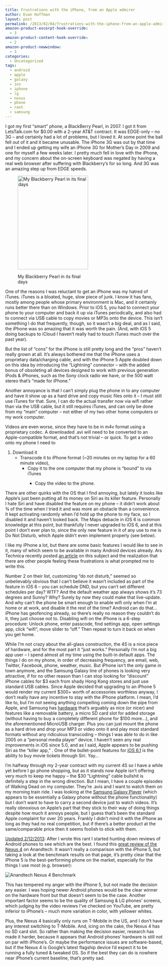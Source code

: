```yaml
---
title: Frustrations with the iPhone, from an Apple admirer
author: Evan Hoffman
layout: post
permalink: /2013/02/04/frustrations-with-the-iphone-from-an-apple-admirer/
amazon-product-excerpt-hook-override:
  - 3
amazon-product-content-hook-override:
  - 2
amazon-product-newwindow:
  - 3
categories:
  - Uncategorized
tags:
  - android
  - apple
  - galaxy
  - ios
  - iphone
  - lg
  - nexus
  - phone
  - rant
  - samsung
---
```

I got my first &#8220;smart&#8221; phone, a BlackBerry Pearl, in 2007. I got it from LetsTalk.com for $0.00 with a 2-year AT&#038;T contract. It was EDGE-only &#8211; no 3G &#8211; and certainly had a lot of problems, but I loved it. At some point the ball fell out of it and it became unusable. The iPhone 3G was out by that time and I ended up getting my wife an iPhone 3G for Mother&#8217;s Day in 2009 and one for myself a few weeks later. I pretty much fell in love with the iPhone, and my concern about the on-screen keyboard was negated by having a real web browser after suffering with Blackberry&#8217;s for so long. And 3G was an amazing step up from EDGE speeds.<figure id="attachment_2148" style="width: 225px;" class="wp-caption aligncenter">

<a href="http://www.evanhoffman.com/evan/2013/02/04/frustrations-with-the-iphone-from-an-apple-admirer/2009-04-16-img_7240/" onclick="_gaq.push(['_trackEvent', 'outbound-article', 'http://www.evanhoffman.com/evan/2013/02/04/frustrations-with-the-iphone-from-an-apple-admirer/2009-04-16-img_7240/', '']);"  rel="attachment wp-att-2148"><img src="http://www.evanhoffman.com/evan/wp-content/uploads/2013/02/2009-04-16.IMG_7240-225x300.jpg" alt="My Blackberry Pearl in its final days" width="225" height="300" class="size-medium wp-image-2148" /></a><figcaption class="wp-caption-text">My Blackberry Pearl in its final days</figcaption></figure> 

One of the reasons I was reluctant to get an iPhone was my hatred of iTunes. iTunes is a bloated, huge, slow piece of junk. I know it has fans, mostly among people whose primary environment is Mac, and it certainly runs better there than on Windows. Prior to iOS 5, you had to connect your phone to your computer and back it up via iTunes periodically, and also had to connect via USB cable to copy movies or MP3s onto the device. This isn&#8217;t something I do that frequently, though, so it wasn&#8217;t a big deal, and as I said, the iPhone was so amazing that it was worth the pain. (And, with iOS 5 doing backups to iCloud I haven&#8217;t really had to touch iTunes much over the past year).

But the list of &#8220;cons&#8221; for the iPhone is still pretty long and the &#8220;pros&#8221; haven&#8217;t really grown at all. It&#8217;s always bothered me that the iPhone uses a proprietary data/charging cable, and with the iPhone 5 Apple doubled down on this idea by introducing the &#8220;Lightning&#8221; connector &#8211; with the added bonus of obsoleting all devices designed to work with previous generation iPods &#038; iPhones, such as the Sony clock radio we have, or the 500 watt stereo that&#8217;s &#8220;made for iPhone.&#8221; 

Another annoyance is that I can&#8217;t simply plug the phone in to any computer and have it show up as a hard drive and copy music files onto it &#8211; I must still use iTunes for that. Sure, I can do the actual transfer now via wifi rather than via the USB cable, but it still requires iTunes, and can only be done from my &#8220;main&#8221; computer &#8211; not either of my two other home computers or my work computer.

Videos are even worse, since they have to be in m4v format using a proprietary codec. A downloaded .avi will need to be converted to an Apple-compatible format, and that&#8217;s not trivial &#8211; or quick. To get a video onto my phone I need to 

  1. Download it 
      * Transcode it to iPhone format (~20 minutes on my laptop for a 60 minute video), 
          * Copy it to the one computer that my phone is &#8220;bound&#8221; to via iTunes 
              * Copy the video to the phone.</ol> 
                There are other quirks with the OS that I find annoying, but lately it looks like Apple&#8217;s just been putting all its money on Siri as its killer feature. Personally I hate Siri and have disabled the feature on my phone &#8211; it didn&#8217;t work about ¾ of the time when I tried it and was more an obstacle than a convenience. It kept activating randomly when I&#8217;d hold up the phone to my face, so I disabled it and haven&#8217;t looked back. The Maps debacle in iOS 6 is common knowledge at this point, but thankfully I never upgraded to iOS 6, and at this point I don&#8217;t ever plan to, since the only new feature in it of any use to me is Do Not Disturb, which Apple didn&#8217;t even implement properly (see below).
                
                I like my iPhone a lot, but there are some basic features I would like to see in it, many of which seem to be available in many Android devices already. Ars Technica recently posted <a href="http://arstechnica.com/apple/2013/01/bring-us-the-features-an-ars-staff-wish-list-for-ios-7/" onclick="_gaq.push(['_trackEvent', 'outbound-article', 'http://arstechnica.com/apple/2013/01/bring-us-the-features-an-ars-staff-wish-list-for-ios-7/', 'an article']);" >an article</a> on this subject and the realization that there are other people feeling these frustrations is what prompted me to write this. 
                
                Number 2 on their list, customizing &#8220;do not disturb,&#8221; seemed so unbelievably obvious that I can&#8217;t believe it wasn&#8217;t included as part of the feature in iOS 6 &#8211; you can schedule DND, but you can&#8217;t set different schedules per day? WTF? And the default weather app always shows it&#8217;s 73 degrees and Sunny? Why? Surely by now they could make that live-update. And why can&#8217;t the phone be smart enough to enable wifi only when I&#8217;m at home or at work, and disable it the rest of the time? Android can do that&#8230; iPhone has geofencing already, so there&#8217;s really no reason they couldn&#8217;t do it, they just choose not to. Disabling wifi on the iPhone is a 6-step procedure: Unlock phone, enter passcode, find settings app, open settings app, click &#8220;wifi&#8221;, move slider to &#8220;off.&#8221; Then repeat to turn it back on when you get home. 
                
                While I&#8217;m not crazy about the all-glass construction, the 4S is a nice piece of hardware, and for the most part it &#8220;just works.&#8221; Personally I&#8217;m not a big app user &#8211; I spend almost all my time using the built-in default apps. The things I do on my phone, in order of decreasing frequency, are email, web, Twitter, Facebook, phone, weather, music. But iPhone isn&#8217;t the only game in town anymore, and the Samsung Galaxy line of phones is looking very attractive, if for no other reason than I can stop looking for &#8220;discount&#8221; iPhone cables for $3 each from shady Hong Kong stores and just use standard USB cables. Since Apple decided that upgrading to an iPhone 5 would render my current $300+ worth of accessories worthless anyway, I don&#8217;t really have any incentive to stay with the iPhone platform. I mean, I&#8217;d like to, but I&#8217;m not seeing anything compelling coming down the pipe from Apple, and Samsung has <a href="http://www.samsung.com/global/galaxys3/gallery.html" onclick="_gaq.push(['_trackEvent', 'outbound-article', 'http://www.samsung.com/global/galaxys3/gallery.html', 'hardware']);" >hardware</a> that&#8217;s arguably as nice (or nicer) and features like a removable battery, a micro SD card slot for added storage (without having to buy a completely different phone for $100 more&#8230;), and the aforementioned MicroUSB charger. Plus you can just mount the phone as a hard drive and drop your MP3 or video onto it and play most standard formats without any ridiculous transcoding &#8211; things I was able to do in like 2005 on a &#8220;personal media player&#8221; device. I haven&#8217;t seen any real improvements in iOS since 5.0, and as I said, Apple appears to be pushing Siri as the &#8220;killer app,&#8221; . One of the bullet-point features for <a href="http://support.apple.com/kb/DL1624" onclick="_gaq.push(['_trackEvent', 'outbound-article', 'http://support.apple.com/kb/DL1624', 'iOS 6.1']);" >iOS 6.1</a> is the ability to buy movie tickets through Siri. Yay&#8230;
                
                I&#8217;m halfway through my 2-year contract with my current 4S so I have a while yet before I go phone shopping, but as it stands now Apple isn&#8217;t offering very much to keep me happy &#8211; the $30 &#8220;Lightning&#8221; cable bullshit is definitely a step in the wrong direction. But I mean, I have a couple episodes of Walking Dead on my computer. They&#8217;re .avis and I want to watch them on my morning train ride. I was looking at the <a href="http://www.samsung.com/us/mobile/mp3-players/YP-GI1CB/XAA" onclick="_gaq.push(['_trackEvent', 'outbound-article', 'http://www.samsung.com/us/mobile/mp3-players/YP-GI1CB/XAA', 'Samsung Galaxy Player']);" >Samsung Galaxy Player</a> (which appears to be essentially a Galaxy phone without the phone functionality) but I don&#8217;t want to have to carry a second device just to watch videos. It&#8217;s really obnoxious on Apple&#8217;s part that they stick to their way of doing things despite how much it annoys people, but I guess that&#8217;s been the standard Apple complaint for over 20 years. Frankly I didn&#8217;t mind it with the iPhone as long as they had no real competition, but if there&#8217;s a better product at the same/comparable price then it seems foolish to stick with them.
                
                <ins datetime="2013-02-13T13:45:45+00:00">Updated 2/12/2013</ins>: After I wrote this rant I started hunting down reviews of Android phones to see which are the best. I found this <a href="http://www.anandtech.com/show/6440/google-nexus-4-review/3" onclick="_gaq.push(['_trackEvent', 'outbound-article', 'http://www.anandtech.com/show/6440/google-nexus-4-review/3', 'great review of the Nexus 4']);" >great review of the Nexus 4</a> on Anandtech. It wasn&#8217;t really a comparison with the iPhone 5, but taking a look at the benchmark results on that page, it&#8217;s pretty clear that the iPhone 5 is the best-performing phone on the market, especially for the things I use most (e.g. browser): 
                
                ![Anandtech Nexus 4 Benchmark][1]
                
                This has tempered my anger with the iPhone 5, but not made the decision any easier. I was hoping newer Android phones would be the clear winner on the hardware front but that doesn&#8217;t seem to be the case. Another important factor seems to be the quality of Samsung &#038; LG phones&#8217; screens, which judging by the video reviews I&#8217;ve checked on YouTube, are pretty inferior to iPhone&#8217;s &#8211; much more variation in color, with yellower whites.  
                  
                Plus, the Nexus 4 basically only runs on T-Mobile in the US, and I don&#8217;t have any interest switching to T-Mobile. And, icing on the cake, the Nexus 4 has no SD card slot. So rather than making the decision easier, research has made it harder, because it appears that Android phones&#8217; hardware is still not on par with iPhone&#8217;s. Or maybe the performance issues are software-based, but if the Nexus 4 is Google&#8217;s latest flagship device I&#8217;d expect it to be running a fully tuned &#038; tweaked OS. So if the best they can do is nowhere near iPhone&#8217;s current baseline, that&#8217;s pretty sad.

 [1]: http://images.anandtech.com/graphs/graph6440/51548.png